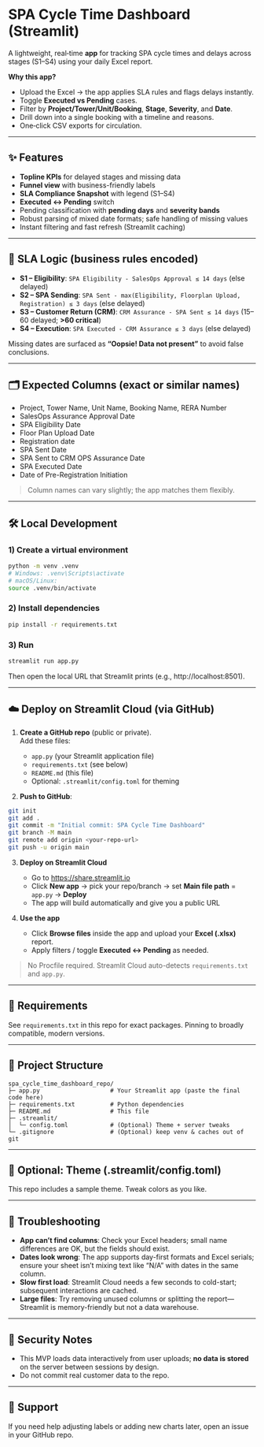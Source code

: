 # SPA Cycle Time Dashboard (Streamlit)

A lightweight, real‑time **app** for tracking SPA cycle times and delays across stages (S1–S4) using your daily Excel report.

**Why this app?**
- Upload the Excel → the app applies SLA rules and flags delays instantly.
- Toggle **Executed vs Pending** cases.
- Filter by **Project/Tower/Unit/Booking**, **Stage**, **Severity**, and **Date**.
- Drill down into a single booking with a timeline and reasons.
- One‑click CSV exports for circulation.

---

## ✨ Features
- **Topline KPIs** for delayed stages and missing data
- **Funnel view** with business-friendly labels
- **SLA Compliance Snapshot** with legend (S1–S4)
- **Executed ↔ Pending** switch
- Pending classification with **pending days** and **severity bands**
- Robust parsing of mixed date formats; safe handling of missing values
- Instant filtering and fast refresh (Streamlit caching)

---

## 🧠 SLA Logic (business rules encoded)
- **S1 – Eligibility**: `SPA Eligibility - SalesOps Approval ≤ 14 days` (else delayed)
- **S2 – SPA Sending**: `SPA Sent - max(Eligibility, Floorplan Upload, Registration) ≤ 3 days` (else delayed)
- **S3 – Customer Return (CRM)**: `CRM Assurance - SPA Sent ≤ 14 days` (15–60 delayed; **>60 critical**)
- **S4 – Execution**: `SPA Executed - CRM Assurance ≤ 3 days` (else delayed)

Missing dates are surfaced as **“Oopsie! Data not present”** to avoid false conclusions.

---

## 🗂️ Expected Columns (exact or similar names)
- Project, Tower Name, Unit Name, Booking Name, RERA Number
- SalesOps Assurance Approval Date
- SPA Eligibility Date
- Floor Plan Upload Date
- Registration date
- SPA Sent Date
- SPA Sent to CRM OPS Assurance Date
- SPA Executed Date
- Date of Pre-Registration Initiation

> Column names can vary slightly; the app matches them flexibly.

---

## 🛠️ Local Development

### 1) Create a virtual environment
```bash
python -m venv .venv
# Windows: .venv\Scripts\activate
# macOS/Linux:
source .venv/bin/activate
```

### 2) Install dependencies
```bash
pip install -r requirements.txt
```

### 3) Run
```bash
streamlit run app.py
```
Then open the local URL that Streamlit prints (e.g., http://localhost:8501).

---

## ☁️ Deploy on Streamlit Cloud (via GitHub)

1. **Create a GitHub repo** (public or private).  
   Add these files:
   - `app.py` (your Streamlit application file)
   - `requirements.txt` (see below)
   - `README.md` (this file)
   - Optional: `.streamlit/config.toml` for theming

2. **Push to GitHub**:
```bash
git init
git add .
git commit -m "Initial commit: SPA Cycle Time Dashboard"
git branch -M main
git remote add origin <your-repo-url>
git push -u origin main
```

3. **Deploy on Streamlit Cloud**  
   - Go to https://share.streamlit.io  
   - Click **New app** → pick your repo/branch → set **Main file path** = `app.py` → **Deploy**  
   - The app will build automatically and give you a public URL

4. **Use the app**
   - Click **Browse files** inside the app and upload your **Excel (.xlsx)** report.
   - Apply filters / toggle **Executed ↔ Pending** as needed.

> No Procfile required. Streamlit Cloud auto-detects `requirements.txt` and `app.py`.

---

## 🧾 Requirements

See `requirements.txt` in this repo for exact packages. Pinning to broadly compatible, modern versions.

---

## 🧹 Project Structure
```
spa_cycle_time_dashboard_repo/
├─ app.py                    # Your Streamlit app (paste the final code here)
├─ requirements.txt          # Python dependencies
├─ README.md                 # This file
├─ .streamlit/
│  └─ config.toml            # (Optional) Theme + server tweaks
└─ .gitignore                # (Optional) keep venv & caches out of git
```

---

## 🎨 Optional: Theme (.streamlit/config.toml)
This repo includes a sample theme. Tweak colors as you like.

---

## 🧩 Troubleshooting
- **App can’t find columns**: Check your Excel headers; small name differences are OK, but the fields should exist.
- **Dates look wrong**: The app supports day-first formats and Excel serials; ensure your sheet isn’t mixing text like “N/A” with dates in the same column.
- **Slow first load**: Streamlit Cloud needs a few seconds to cold-start; subsequent interactions are cached.
- **Large files**: Try removing unused columns or splitting the report—Streamlit is memory-friendly but not a data warehouse.

---

## 🔐 Security Notes
- This MVP loads data interactively from user uploads; **no data is stored** on the server between sessions by design.
- Do not commit real customer data to the repo.

---

## 📣 Support
If you need help adjusting labels or adding new charts later, open an issue in your GitHub repo.
